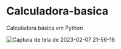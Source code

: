 # Calculadora-basica
 Calculadora básica em Python

![Captura de tela de 2023-02-07 21-56-16](https://user-images.githubusercontent.com/123018930/217401466-ed4aa5b0-1cc6-4397-b12f-98914a10ccd2.png)
